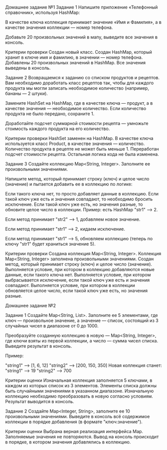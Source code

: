 Домашнее задание №1
Задание 1
Напишите приложение «Телефонный справочник», 
используя HashMap:

В качестве ключа коллекция принимает значение 
«Имя и Фамилия», а в качестве значения 
коллекции — номер телефона.

Добавьте 20 произвольных значений в мапу, 
выведите все значения в консоль.

Критерии проверки
Создан новый класс.
Создан HashMap, который хранит в ключе имя 
и фамилию, в значении — номер телефона.
Добавлены 20 произвольных значений в HashMap.
Все значения выведены в консоль.


Задание 2
Возвращаемся к заданию со списком продуктов 
и рецептов. Вам необходимо доработать класс 
рецептов так, чтобы для каждого продукта мы
могли записать необходимое количество 
(например, бананы — 2 штуки).

Замените HashSet на HashMap, где в качестве 
ключа — продукт, а в качестве значения — 
необходимое количество. Если количество 
продукта не было передано, сохраните 1.

Доработайте подсчет суммарной стоимости 
рецепта — умножьте стоимость каждого продукта 
на его количество.

Критерии проверки
HashSet заменен на HashMap.
В качестве ключа используется класс Product,
в качестве значения — количество.
Количество продукта в рецепте не может быть
меньше 1.
Переработан подсчет стоимости рецепта.
Остальная логика кода не была изменена.


Задание 3
Создайте коллекцию Map<String, Integer>. 
Заполните ее произвольными значениями.

Напишите метод, который принимает строку 
(ключ) и целое число (значение) и пытается 
добавить ее в коллекцию по логике:

Если такого ключа нет, то просто добавляет 
данные в коллекцию.
Если такой ключ уже есть и значения совпадают, 
то необходимо бросить исключение.
Если такой ключ уже есть, но значения разные, 
то обновите целое число в коллекции.
Пример: есть HashMap "str1" —> 2.

Если метод принимает "str2" —> 1, добавляем 
новое значение.

Если метод принимает "str1" —> 2, кидаем 
исключение.

Если метод принимает "str1" —> 5, обновляем 
коллекцию (теперь по ключу "str1" будет 
храниться значение 5).

Критерии проверки
Создана коллекция Map<String, Integer>.
Коллекция Map<String, Integer> заполнена 
произвольными значениями.
Создан метод, который принимает строку (ключ) 
и целое число (значение).
Выполняется условие, при котором в коллекцию 
добавляются новые данные, если такого ключа нет.
Выполняется условие, при котором выбрасывается 
исключение, если такой ключ уже есть и значения 
совпадают.
Выполняется условие, при котором в коллекции 
обновляется целое число, если такой ключ уже 
есть, но значения разные.


Домашнее задание №2

Задание 1
Создайте Map<String, List<Integer>>. 
Заполните ее 5 элементами, где ключ — 
произвольное значение, а значение — список, 
состоящий из 3 случайных чисел в диапазоне 
от 0 до 1000.

Преобразуйте созданную коллекцию в новую — 
Map<String, Integer>, где ключи взяты из 
первой коллекции, а число — сумма чисел 
списка. Выведите результат в консоль.

Пример:

"string1" —> [1, 6, 12]
"string2" —> [200, 150, 350]
Новая коллекция станет:
"string1" —> 19
"string2" —> 700

Критерии оценки
Изначальная коллекция заполняется 5 ключами, 
в каждом из которых список из 3 элементов. 
Элементы списка должны быть случайными 
значениями в указанном диапазоне.
Изначальную коллекцию необходимо преобразовать 
в новую согласно условиям.
Результат выводится в консоль.


Задание 2
Создайте Map<Integer, String>, заполните ее 
10 произвольными значениями. Выведите в консоль 
всё содержимое коллекции в порядке добавления 
(в формате "ключ:значение").

Критерии оценки
Выбрана верная реализация интерфейса Map.
Заполняемые значения не повторяются.
Вывод на консоль происходит в порядке, 
в котором значения добавлялись в коллекцию.